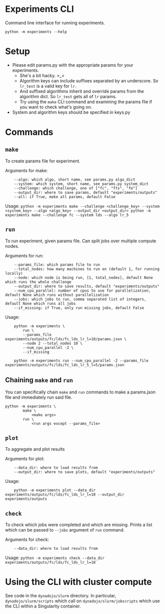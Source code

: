 # Experiments CLI

Command line interface for running experiments.

```
python -m experiments --help
```

# Setup
- Please edit params.py with the appropriate params for your experiments.
    - She's a bit hacky. >_<
    - Algorithm keys can include suffixes separated by an underscore. So `lr_test` is a valid key for `lr`.
    - And suffixed algorithms inherit and override params from the algorithm dict. So `lr_test` gets all of `lr` params.
    - Try using the `make` CLI command and examining the params file if you want to check what's going on. 
- System and algorithm keys should be specified in keys.py

# Commands

## `make`
To create params file for experiment.

Arguments for make:
```
    --algo: which algo, short name, see params.py algo_dict
    --system: which system, short name, see params.py system_dict
    --challenge: which challenge, one of ["fc", "fts", "fe"]
    --output_dir: where to save params, default "experiments/outputs"
    --all: if True, make all params, default False
```

Usage:
    ```
    python -m experiments make --challenge <challenge_key> --system <system_key> --algo <algo_key> --output_dir <output_dir>
    python -m experiments make --challenge fc --system lds --algo lr_5
    ```

## `run`
To run experiment, given params file. Can split jobs over multiple compute nodes.

Arguments for run:
```
    --params_file: which params file to run
    --total_nodes: how many machines to run on (default 1, for running locally)
    --node: which node is being run, [1, total_nodes], default None which runs the whole challenge
    --output_dir: where to save results, default "experiments/outputs"
    --num_cpu_parallel: number of cpus to use for parallelization, default None which runs without parallelization
    --jobs: which jobs to run, comma separated list of integers, default None which runs all jobs
    --if_missing: if True, only run missing jobs, default False
```
Usage:
```
    python -m experiments \
        run \
        --params_file experiments/outputs/fc/lds/fc_lds_lr_l=10/params.json \
        --node 2 --total_nodes 10 \
        --num_cpu_parallel -2 \
        --if_missing

    python -m experiments run --num_cpu_parallel -2 --params_file experiments/outputs/fc/lds/fc_lds_lr_5_l=5/params.json 
```

## Chaining `make` and `run`
You can specifically chain `make` and `run` commands to make a params.json file and immediately run said file.

```
python -m experiments \
        make \
            <make args>
        run \
            <run args except --params_file>
```

## `plot`
To aggregate and plot results

Arguments for plot:
```
    --data_dir: where to load results from
    --output_dir: where to save plots, default "experiments/outputs"
```

Usage:
```
    python -m experiments plot --data_dir experiments/outputs/fc/lds/fc_lds_lr_l=10 --output_dir experiments/outputs
```

## `check`
To check which jobs were completed and which are missing. Prints a list which can be passed to `--jobs` argument of `run` command.

Arguments for check:
```
    --data_dir: where to load results from
```

Usage:
    ```
    python -m experiments check --data_dir experiments/outputs/fc/lds/fc_lds_lr_l=10
    ```

# Using the CLI with cluster compute

See code in the `dynadojo/slurm` directory. In particular, `dynadojo/slurm/scripts` which call on `dynadojo/slurm/jobscripts` which use the CLI within a Singularity container.
